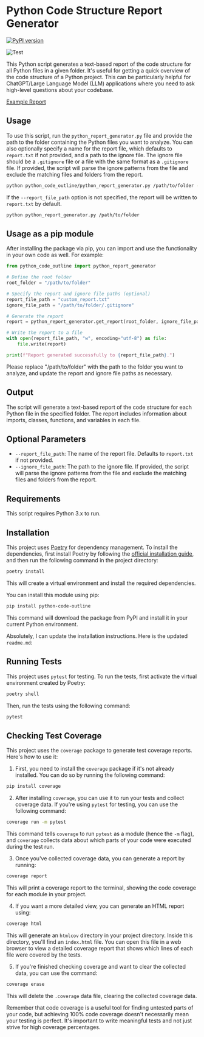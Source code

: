 # Python Code Structure Report Generator

[![PyPI version](https://badge.fury.io/py/python-code-outline.svg)](https://badge.fury.io/py/python-code-outline)

![Test](https://github.com/seandearnaley/python-code-outline/workflows/Run%20pytest/badge.svg)

This Python script generates a text-based report of the code structure for all Python files in a given folder. It's useful for getting a quick overview of the code structure of a Python project. This can be particularly helpful for ChatGPT/Large Language Model (LLM) applications where you need to ask high-level questions about your codebase.

[Example Report](example_report.txt?raw=true)

## Usage

To use this script, run the `python_report_generator.py` file and provide the path to the folder containing the Python files you want to analyze. You can also optionally specify a name for the report file, which defaults to `report.txt` if not provided, and a path to the ignore file. The ignore file should be a `.gitignore` file or a file with the same format as a `.gitignore` file. If provided, the script will parse the ignore patterns from the file and exclude the matching files and folders from the report.

```bash
python python_code_outline/python_report_generator.py /path/to/folder --report_file_path custom_report.txt --ignore_file_path /path/to/folder/.gitignore
```

If the `--report_file_path` option is not specified, the report will be written to `report.txt` by default.

```bash
python python_report_generator.py /path/to/folder
```

## Usage as a pip module

After installing the package via pip, you can import and use the functionality in your own code as well. For example:

```python
from python_code_outline import python_report_generator

# Define the root folder
root_folder = "/path/to/folder"

# Specify the report and ignore file paths (optional)
report_file_path = "custom_report.txt"
ignore_file_path = "/path/to/folder/.gitignore"

# Generate the report
report = python_report_generator.get_report(root_folder, ignore_file_path)

# Write the report to a file
with open(report_file_path, "w", encoding="utf-8") as file:
    file.write(report)

print(f"Report generated successfully to {report_file_path}.")
```

Please replace "/path/to/folder" with the path to the folder you want to analyze, and update the report and ignore file paths as necessary.

## Output

The script will generate a text-based report of the code structure for each Python file in the specified folder. The report includes information about imports, classes, functions, and variables in each file.

## Optional Parameters

- `--report_file_path`: The name of the report file. Defaults to `report.txt` if not provided.
- `--ignore_file_path`: The path to the ignore file. If provided, the script will parse the ignore patterns from the file and exclude the matching files and folders from the report.

## Requirements

This script requires Python 3.x to run.

## Installation

This project uses [Poetry](https://python-poetry.org/) for dependency management. To install the dependencies, first install Poetry by following the [official installation guide](https://python-poetry.org/docs/#installation), and then run the following command in the project directory:

```bash
poetry install
```

This will create a virtual environment and install the required dependencies.

You can install this module using pip:

```bash
pip install python-code-outline
```

This command will download the package from PyPI and install it in your current Python environment.

Absolutely, I can update the installation instructions. Here is the updated `readme.md`:

## Running Tests

This project uses `pytest` for testing. To run the tests, first activate the virtual environment created by Poetry:

```bash
poetry shell
```

Then, run the tests using the following command:

```bash
pytest
```

## Checking Test Coverage

This project uses the `coverage` package to generate test coverage reports. Here's how to use it:

1. First, you need to install the `coverage` package if it's not already installed. You can do so by running the following command:

```bash
pip install coverage
```

2. After installing `coverage`, you can use it to run your tests and collect coverage data. If you're using `pytest` for testing, you can use the following command:

```bash
coverage run -m pytest
```

This command tells `coverage` to run `pytest` as a module (hence the `-m` flag), and `coverage` collects data about which parts of your code were executed during the test run.

3. Once you've collected coverage data, you can generate a report by running:

```bash
coverage report
```

This will print a coverage report to the terminal, showing the code coverage for each module in your project.

4. If you want a more detailed view, you can generate an HTML report using:

```bash
coverage html
```

This will generate an `htmlcov` directory in your project directory. Inside this directory, you'll find an `index.html` file. You can open this file in a web browser to view a detailed coverage report that shows which lines of each file were covered by the tests.

5. If you're finished checking coverage and want to clear the collected data, you can use the command:

```bash
coverage erase
```

This will delete the `.coverage` data file, clearing the collected coverage data.

Remember that code coverage is a useful tool for finding untested parts of your code, but achieving 100% code coverage doesn't necessarily mean your testing is perfect. It's important to write meaningful tests and not just strive for high coverage percentages.